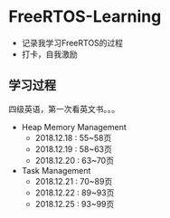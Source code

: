 # FreeRTOS-Learning
* 记录我学习FreeRTOS的过程
* 打卡，自我激励

## 学习过程
四级英语，第一次看英文书。。。


* Heap Memory Management
    * 2018.12.18 : 55~58页
    * 2018.12.19 : 58~63页
    * 2018.12.20 : 63~70页
* Task Management
    * 2018.12.21 : 70~89页
    * 2018.12.22 : 89~93页
    * 2018.12.25 : 93~99页
    
